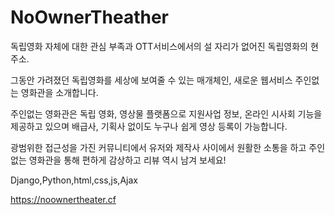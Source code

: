# NoOwnerTheather

독립영화 자체에 대한 관심 부족과 OTT서비스에서의 설 자리가 없어진 독립영화의 현주소.

그동안 가려졌던 독립영화를 세상에 보여줄 수 있는 매개체인, 새로운 웹서비스 주인없는 영화관을 소개합니다.

주인없는 영화관은 독립 영화, 영상물 플랫폼으로 지원사업 정보, 온라인 시사회 기능을 제공하고 있으며 배급사, 기획사 없이도 누구나 쉽게 영상 등록이 가능합니다.

광범위한 접근성을 가진 커뮤니티에서 유저와 제작사 사이에서 원활한 소통을 하고 주인없는 영화관을 통해 편하게 감상하고 리뷰 역시 남겨 보세요!

Django,Python,html,css,js,Ajax

https://noownertheater.cf
